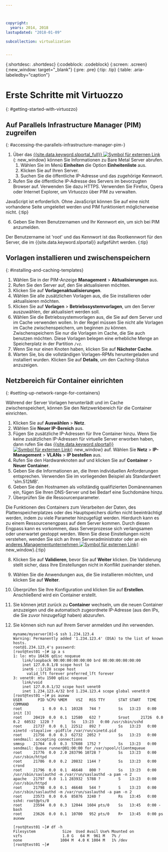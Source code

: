 ```yaml
---



copyright:
  years: 2014, 2018
lastupdated: "2018-01-09"

subcollection: virtualization


---
```


{:shortdesc: .shortdesc}
{:codeblock: .codeblock}
{:screen: .screen}
{:new_window: target="_blank"}
{:pre: .pre}
{:tip: .tip}
{:table: .aria-labeledby="caption"}

# Erste Schritte mit Virtuozzo
{: #getting-started-with-virtuozzo}

## Auf Parallels Infrastructure Manager (PIM) zugreifen
{: #accessing-the-parallels-infrastructure-manager-pim-}

1. Über das [{{site.data.keyword.slportal_full}} ![Symbol für externen Link](../../icons/launch-glyph.svg "Symbol für externen Link")](https://control.softlayer.com/){: new_window} können Sie Informationen zu Bare Metal Server abrufen.
    1. Wählen Sie im Menü **Einheiten** die Option **Einheitenliste** aus.
    2. Klicken Sie auf Ihren Server.
    3. Suchen Sie die öffentliche IP-Adresse und das zugehörige Kennwort.
5. Rufen Sie die öffentliche IP-Adresse des Servers im bevorzugten Browser auf. Verwenden Sie dazu HTTPS. Verwenden Sie Firefox, Opera oder Internet Explorer, um Virtuozzo über PIM zu verwalten.

JavaScript ist erforderlich. Ohne JavaScript können Sie auf eine nicht vorhandene Seite umgeleitet werden und PIM funktioniert möglicherweise nicht.
{:tip}

6. Geben Sie Ihren Benutzernamen und Ihr Kennwort ein, um sich bei PIM anzumelden.

Der Benutzername ist 'root' und das Kennwort ist das Rootkennwort für den Server, die im {{site.data.keyword.slportal}} aufgeführt werden.
{:tip}

## Vorlagen installieren und zwischenspeichern
{: #installing-and-caching-templates}

1. Wählen Sie in der PIM-Anzeige **Management** > **Aktualisierungen** aus.
2. Rufen Sie den Server auf, den Sie aktualisieren möchten.
3. Klicken Sie auf **Vorlagenaktualisierungen**.
4. Wählen Sie alle zusätzlichen Vorlagen aus, die Sie installieren oder aktualisieren möchten.
5. Klicken Sie auf **Vorlagen** > **Betriebssystemvorlagen**, um den Server auszuwählen, der aktualisiert werden soll.
6. Wählen Sie die Betriebssystemvorlagen aus, die Sie auf dem Server und im Cache verwenden wollen. In der Regel müssen Sie nicht alle Vorlagen im Cache zwischenspeichern, um beginnen zu können. Zwischenspeichern Sie nur die Vorlagen im Cache, die Sie auch benutzen möchten. Diese Vorlagen belegen eine erhebliche Menge an Speicherplatz in der Partition `/vz`.
7. Wenn Sie nur einen Knoten haben, klicken Sie auf **Nächster Cache**.
8. Warten Sie, bis die vollständigen Vorlagen-RPMs heruntergeladen und installiert wurden. Klicken Sie auf **Details**, um den Caching-Status anzuzeigen.

## Netzbereich für Container einrichten
{: #setting-up-network-range-for-containers}

Während der Server Vorlagen herunterlädt und im Cache zwischenspeichert, können Sie den Netzwerkbereich für die Container einrichten.

1. Klicken Sie auf **Auswählen** > **Netz**.
2. Wählen Sie **Neuer IP-Bereich** aus.
3. Fügen Sie zusätzliche IP-Adressen für Ihre Container hinzu. Wenn Sie keine zusätzlichen IP-Adressen für virtuelle Server erworben haben, dann rufen Sie das [{{site.data.keyword.slportal}} ![Symbol für externen Link](../../icons/launch-glyph.svg "Symbol für externen Link")](https://control.softlayer.com/){: new_window} auf. Wählen Sie **Netz** > **IP-Management** > **VLANs** > **IP bestellen** aus.
4. Rufen Sie den Hardwareknoten auf und klicken Sie auf **Container** > **Neuer Container**.
5. Geben Sie die Informationen an, die Ihren individuellen Anforderungen entsprechen. Verwenden Sie im vorliegenden Beispiel als Standardwert 'slm.512MB'.
6. Geben Sie den Hostnamen als vollständig qualifizierten Domänennamen ein, fügen Sie Ihren DNS-Server und bei Bedarf eine Suchdomäne hinzu.
7. Überprüfen Sie die Ressourcenparameter.

Die Funktionen des Containers zum Verarbeiten der Daten, des Plattenspeicherplatzes oder des Hauptspeichers dürfen nicht beeinträchtigt werden, indem zu viele Parameter hinzugefügt werden. Hierdurch kann es zu einem Ressourcenengpass auf dem Server kommen. Durch diesen Engpass kann es vorkommen, dass Serverprozesse sich verlangsamen oder unerwartet gestoppt werden. Wenn Sie diese Einstellungen nicht verstehen, wenden Sie sich an Ihren Serveradministrator oder an ein [anderes Managementunternehmen ![Symbol für externen Link](../../icons/launch-glyph.svg "Symbol für externen Link")](https://cloud.ibm.com/docs){: new_window}.{:tip}

8. Klicken Sie auf **Validieren**, bevor Sie auf **Weiter** klicken. Die Validierung stellt sicher, dass Ihre Einstellungen nicht in Konflikt zueinander stehen.
9. Wählen Sie die Anwendungen aus, die Sie installieren möchten, und klicken Sie auf **Weiter**.
10. Überprüfen Sie Ihre Konfiguration und klicken Sie auf **Erstellen**. Anschließend wird ein Container erstellt.
11. Sie können jetzt zurück zu **Container** wechseln, um die neuen Container anzuzeigen und die automatisch zugeordnete IP-Adresse (aus den IPs, die Sie zuvor hinzugefügt haben) abzurufen.
12. Sie können sich nun auf Ihrem Server anmelden und ihn verwenden.

        myname/myserver[0]~$ ssh 1.234.123.4
        Warning: Permanently added '1.234.123.4' (DSA) to the list of known hosts.
        root@1.234.123.4's password:
        [root@test01 ~]# ip a s
        1: lo: mtu 16436 qdisc noqueue
            link/loopback 00:00:00:00:00:00 brd 00:00:00:00:00:00
            inet 127.0.0.1/8 scope host lo
            inet6 ::1/128 scope host
              valid_lft forever preferred_lft forever
        3: venet0: mtu 1500 qdisc noqueue
            link/void
            inet 127.0.0.1/32 scope host venet0
            inet 1.234.123.4/32 brd 1.234.123.4 scope global venet0:0
        [root@test01 ~]# ps auxww
        USER       PID %CPU %MEM    VSZ   RSS TTY      STAT START   TIME COMMAND
        root         1  0.0  0.1  10328   744 ?        Ss   13:23   0:00 init [3]
        root     20419  0.0  0.1  12580   632 ?        Sroot     21726  0.0  0.2  60532  1220 ?        Ss   13:23   0:00 /usr/sbin/sshd
        root     21737  0.0  0.1  22512   892 ?        Ss   13:23   0:00 xinetd -stayalive -pidfile /var/run/xinetd.pid
        root     21756  0.0  0.3  62732  2052 ?        Ss   13:23   0:00 sendmail: accepting connections
        smmsp    21764  0.0  0.3  57608  1752 ?        Ss   13:23   0:00 sendmail: Queue runner@01:00:00 for /var/spool/clientmqueue
        root     21776  0.0  2.0 283796 10728 ?        Ss   13:23   0:00 /usr/sbin/httpd
        root     21786  0.0  0.2  20832  1144 ?        Ss   13:23   0:00 crond
        root     21796  0.0  0.1  46648   800 ?        Ss   13:23   0:00 /usr/sbin/saslauthd -m /var/run/saslauthd -a pam -n 2
        apache   21797  0.0  1.1 283932  5788 ?        S    13:23   0:00 /usr/sbin/httpd
        root     21798  0.0  0.1  46648   544 ?        S    13:23   0:00 /usr/sbin/saslauthd -m /var/run/saslauthd -a pam -n 2
        root     23573  0.0  0.6  85876  3240 ?        Rs   13:45   0:00 sshd: root@pts/0
        root     23594  0.0  0.3  12044  1604 pts/0    Ss   13:45   0:00 -bash
        root     23626  0.0  0.1  10700   952 pts/0    R+   13:45   0:00 ps auxww

        [root@test01 ~]# df -h
        Filesystem            Size  Used Avail Use% Mounted on
        vzfs                  1.0 G   64 M  961 M   7% /
        none                 1004 M  4.0 K 1004 M   1% /dev
        [root@test01 ~]#
